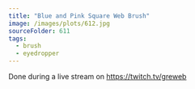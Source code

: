 ```yaml
---
title: "Blue and Pink Square Web Brush"
image: /images/plots/612.jpg
sourceFolder: 611
tags:
  - brush
  - eyedropper
---
```


Done during a live stream on https://twitch.tv/greweb
